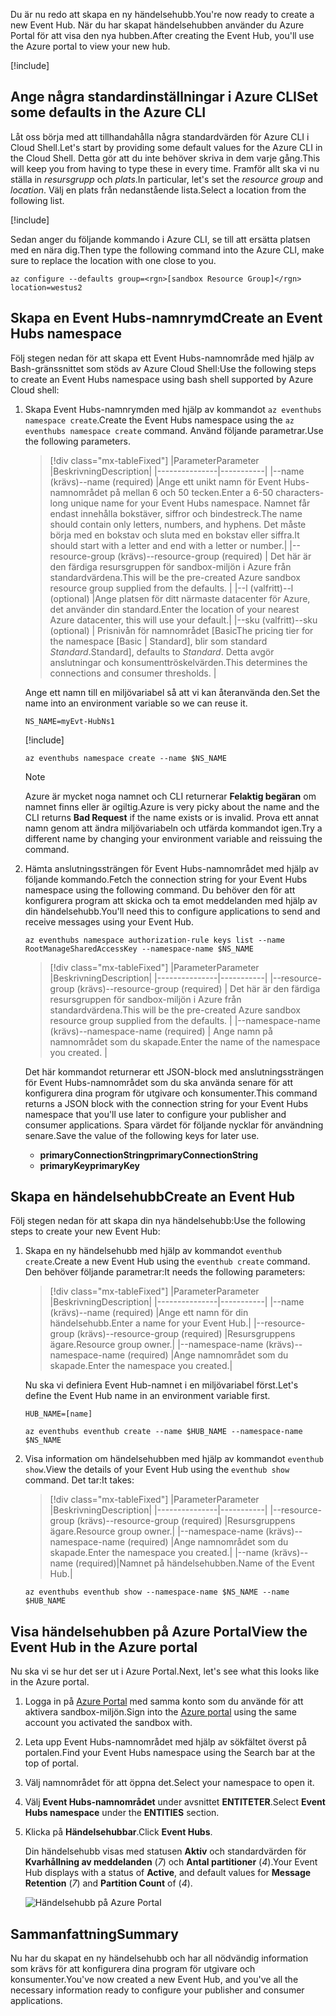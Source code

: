 <span data-ttu-id="530e7-101">Du är nu redo att skapa en ny händelsehubb.</span><span class="sxs-lookup"><span data-stu-id="530e7-101">You're now ready to create a new Event Hub.</span></span> <span data-ttu-id="530e7-102">När du har skapat händelsehubben använder du Azure Portal för att visa den nya hubben.</span><span class="sxs-lookup"><span data-stu-id="530e7-102">After creating the Event Hub, you'll use the Azure portal to view your new hub.</span></span>

[!include[](../../../includes/azure-sandbox-activate.md)]

## <a name="set-some-defaults-in-the-azure-cli"></a><span data-ttu-id="530e7-103">Ange några standardinställningar i Azure CLI</span><span class="sxs-lookup"><span data-stu-id="530e7-103">Set some defaults in the Azure CLI</span></span>

<span data-ttu-id="530e7-104">Låt oss börja med att tillhandahålla några standardvärden för Azure CLI i Cloud Shell.</span><span class="sxs-lookup"><span data-stu-id="530e7-104">Let's start by providing some default values for the Azure CLI in the Cloud Shell.</span></span> <span data-ttu-id="530e7-105">Detta gör att du inte behöver skriva in dem varje gång.</span><span class="sxs-lookup"><span data-stu-id="530e7-105">This will keep you from having to type these in every time.</span></span> <span data-ttu-id="530e7-106">Framför allt ska vi nu ställa in _resursgrupp_ och _plats_.</span><span class="sxs-lookup"><span data-stu-id="530e7-106">In particular, let's set the _resource group_ and _location_.</span></span> <span data-ttu-id="530e7-107">Välj en plats från nedanstående lista.</span><span class="sxs-lookup"><span data-stu-id="530e7-107">Select a location from the following list.</span></span>

[!include[](../../../includes/azure-sandbox-regions-first-mention-note.md)]

<span data-ttu-id="530e7-108">Sedan anger du följande kommando i Azure CLI, se till att ersätta platsen med en nära dig.</span><span class="sxs-lookup"><span data-stu-id="530e7-108">Then type the following command into the Azure CLI, make sure to replace the location with one close to you.</span></span>

```azurecli
az configure --defaults group=<rgn>[sandbox Resource Group]</rgn> location=westus2
```

## <a name="create-an-event-hubs-namespace"></a><span data-ttu-id="530e7-109">Skapa en Event Hubs-namnrymd</span><span class="sxs-lookup"><span data-stu-id="530e7-109">Create an Event Hubs namespace</span></span>

<span data-ttu-id="530e7-110">Följ stegen nedan för att skapa ett Event Hubs-namnområde med hjälp av Bash-gränssnittet som stöds av Azure Cloud Shell:</span><span class="sxs-lookup"><span data-stu-id="530e7-110">Use the following steps to create an Event Hubs namespace using bash shell supported by Azure Cloud shell:</span></span>

1. <span data-ttu-id="530e7-111">Skapa Event Hubs-namnrymden med hjälp av kommandot `az eventhubs namespace create`.</span><span class="sxs-lookup"><span data-stu-id="530e7-111">Create the Event Hubs namespace using the `az eventhubs namespace create` command.</span></span> <span data-ttu-id="530e7-112">Använd följande parametrar.</span><span class="sxs-lookup"><span data-stu-id="530e7-112">Use the following parameters.</span></span>

    > [!div class="mx-tableFixed"]
    > |<span data-ttu-id="530e7-113">Parameter</span><span class="sxs-lookup"><span data-stu-id="530e7-113">Parameter</span></span>      |<span data-ttu-id="530e7-114">Beskrivning</span><span class="sxs-lookup"><span data-stu-id="530e7-114">Description</span></span>|
    > |---------------|-----------|
    > |<span data-ttu-id="530e7-115">--name (krävs)</span><span class="sxs-lookup"><span data-stu-id="530e7-115">--name (required)</span></span>      |<span data-ttu-id="530e7-116">Ange ett unikt namn för Event Hubs-namnområdet på mellan 6 och 50 tecken.</span><span class="sxs-lookup"><span data-stu-id="530e7-116">Enter a 6-50 characters-long unique name for your Event Hubs namespace.</span></span> <span data-ttu-id="530e7-117">Namnet får endast innehålla bokstäver, siffror och bindestreck.</span><span class="sxs-lookup"><span data-stu-id="530e7-117">The name should contain only letters, numbers, and hyphens.</span></span> <span data-ttu-id="530e7-118">Det måste börja med en bokstav och sluta med en bokstav eller siffra.</span><span class="sxs-lookup"><span data-stu-id="530e7-118">It should start with a letter and end with a letter or number.</span></span>|
    > |<span data-ttu-id="530e7-119">--resource-group (krävs)</span><span class="sxs-lookup"><span data-stu-id="530e7-119">--resource-group (required)</span></span> | <span data-ttu-id="530e7-120">Det här är den färdiga resursgruppen för sandbox-miljön i Azure från standardvärdena.</span><span class="sxs-lookup"><span data-stu-id="530e7-120">This will be the pre-created Azure sandbox resource group supplied from the defaults.</span></span> |
    > |<span data-ttu-id="530e7-121">--l (valfritt)</span><span class="sxs-lookup"><span data-stu-id="530e7-121">--l (optional)</span></span>     |<span data-ttu-id="530e7-122">Ange platsen för ditt närmaste datacenter för Azure, det använder din standard.</span><span class="sxs-lookup"><span data-stu-id="530e7-122">Enter the location of your nearest Azure datacenter, this will use your default.</span></span>|
    > |<span data-ttu-id="530e7-123">--sku (valfritt)</span><span class="sxs-lookup"><span data-stu-id="530e7-123">--sku (optional)</span></span> | <span data-ttu-id="530e7-124">Prisnivån för namnområdet [Basic</span><span class="sxs-lookup"><span data-stu-id="530e7-124">The pricing tier for the namespace [Basic</span></span> | <span data-ttu-id="530e7-125">Standard], blir som standard _Standard_.</span><span class="sxs-lookup"><span data-stu-id="530e7-125">Standard], defaults to _Standard_.</span></span> <span data-ttu-id="530e7-126">Detta avgör anslutningar och konsumenttröskelvärden.</span><span class="sxs-lookup"><span data-stu-id="530e7-126">This determines the connections and consumer thresholds.</span></span> |

    <span data-ttu-id="530e7-127">Ange ett namn till en miljövariabel så att vi kan återanvända den.</span><span class="sxs-lookup"><span data-stu-id="530e7-127">Set the name into an environment variable so we can reuse it.</span></span>

    ```azurecli
    NS_NAME=myEvt-HubNs1
    ````

    [!include[](../../../includes/azure-cloudshell-copy-paste-tip.md)]

    ```azurecli
    az eventhubs namespace create --name $NS_NAME
    ```

    > [!NOTE]
    > <span data-ttu-id="530e7-128">Azure är mycket noga namnet och CLI returnerar **Felaktig begäran** om namnet finns eller är ogiltig.</span><span class="sxs-lookup"><span data-stu-id="530e7-128">Azure is very picky about the name and the CLI returns **Bad Request** if the name exists or is invalid.</span></span> <span data-ttu-id="530e7-129">Prova ett annat namn genom att ändra miljövariabeln och utfärda kommandot igen.</span><span class="sxs-lookup"><span data-stu-id="530e7-129">Try a different name by changing your environment variable and reissuing the command.</span></span>


1. <span data-ttu-id="530e7-130">Hämta anslutningssträngen för Event Hubs-namnområdet med hjälp av följande kommando.</span><span class="sxs-lookup"><span data-stu-id="530e7-130">Fetch the connection string for your Event Hubs namespace using the following command.</span></span> <span data-ttu-id="530e7-131">Du behöver den för att konfigurera program att skicka och ta emot meddelanden med hjälp av din händelsehubb.</span><span class="sxs-lookup"><span data-stu-id="530e7-131">You'll need this to configure applications to send and receive messages using your Event Hub.</span></span>

    ```azurecli
    az eventhubs namespace authorization-rule keys list --name RootManageSharedAccessKey --namespace-name $NS_NAME
    ```

    > [!div class="mx-tableFixed"]
    > |<span data-ttu-id="530e7-132">Parameter</span><span class="sxs-lookup"><span data-stu-id="530e7-132">Parameter</span></span>      |<span data-ttu-id="530e7-133">Beskrivning</span><span class="sxs-lookup"><span data-stu-id="530e7-133">Description</span></span>|
    > |---------------|-----------|
    > |<span data-ttu-id="530e7-134">--resource-group (krävs)</span><span class="sxs-lookup"><span data-stu-id="530e7-134">--resource-group (required)</span></span>  | <span data-ttu-id="530e7-135">Det här är den färdiga resursgruppen för sandbox-miljön i Azure från standardvärdena.</span><span class="sxs-lookup"><span data-stu-id="530e7-135">This will be the pre-created Azure sandbox resource group supplied from the defaults.</span></span> |
    > |<span data-ttu-id="530e7-136">--namespace-name (krävs)</span><span class="sxs-lookup"><span data-stu-id="530e7-136">--namespace-name (required)</span></span>  | <span data-ttu-id="530e7-137">Ange namn på namnområdet som du skapade.</span><span class="sxs-lookup"><span data-stu-id="530e7-137">Enter the name of the namespace you created.</span></span> |

    <span data-ttu-id="530e7-138">Det här kommandot returnerar ett JSON-block med anslutningssträngen för Event Hubs-namnområdet som du ska använda senare för att konfigurera dina program för utgivare och konsumenter.</span><span class="sxs-lookup"><span data-stu-id="530e7-138">This command returns a JSON block with the connection string for your Event Hubs namespace that you'll use later to configure your publisher and consumer applications.</span></span> <span data-ttu-id="530e7-139">Spara värdet för följande nycklar för användning senare.</span><span class="sxs-lookup"><span data-stu-id="530e7-139">Save the value of the following keys for later use.</span></span>

    - <span data-ttu-id="530e7-140">**primaryConnectionString**</span><span class="sxs-lookup"><span data-stu-id="530e7-140">**primaryConnectionString**</span></span>
    - <span data-ttu-id="530e7-141">**primaryKey**</span><span class="sxs-lookup"><span data-stu-id="530e7-141">**primaryKey**</span></span>

## <a name="create-an-event-hub"></a><span data-ttu-id="530e7-142">Skapa en händelsehubb</span><span class="sxs-lookup"><span data-stu-id="530e7-142">Create an Event Hub</span></span>

<span data-ttu-id="530e7-143">Följ stegen nedan för att skapa din nya händelsehubb:</span><span class="sxs-lookup"><span data-stu-id="530e7-143">Use the following steps to create your new Event Hub:</span></span>

1. <span data-ttu-id="530e7-144">Skapa en ny händelsehubb med hjälp av kommandot `eventhub create`.</span><span class="sxs-lookup"><span data-stu-id="530e7-144">Create a new Event Hub using the `eventhub create` command.</span></span> <span data-ttu-id="530e7-145">Den behöver följande parametrar:</span><span class="sxs-lookup"><span data-stu-id="530e7-145">It needs the following parameters:</span></span>

    > [!div class="mx-tableFixed"]
    > |<span data-ttu-id="530e7-146">Parameter</span><span class="sxs-lookup"><span data-stu-id="530e7-146">Parameter</span></span>      |<span data-ttu-id="530e7-147">Beskrivning</span><span class="sxs-lookup"><span data-stu-id="530e7-147">Description</span></span>|
    > |---------------|-----------|
    > |<span data-ttu-id="530e7-148">--name (krävs)</span><span class="sxs-lookup"><span data-stu-id="530e7-148">--name (required)</span></span>  |<span data-ttu-id="530e7-149">Ange ett namn för din händelsehubb.</span><span class="sxs-lookup"><span data-stu-id="530e7-149">Enter a name for your Event Hub.</span></span>|
    > |<span data-ttu-id="530e7-150">--resource-group (krävs)</span><span class="sxs-lookup"><span data-stu-id="530e7-150">--resource-group (required)</span></span>  |<span data-ttu-id="530e7-151">Resursgruppens ägare.</span><span class="sxs-lookup"><span data-stu-id="530e7-151">Resource group owner.</span></span>|
    > |<span data-ttu-id="530e7-152">--namespace-name (krävs)</span><span class="sxs-lookup"><span data-stu-id="530e7-152">--namespace-name (required)</span></span>      |<span data-ttu-id="530e7-153">Ange namnområdet som du skapade.</span><span class="sxs-lookup"><span data-stu-id="530e7-153">Enter the namespace you created.</span></span>|

    <span data-ttu-id="530e7-154">Nu ska vi definiera Event Hub-namnet i en miljövariabel först.</span><span class="sxs-lookup"><span data-stu-id="530e7-154">Let's define the Event Hub name in an environment variable first.</span></span>

    ```azurecli
    HUB_NAME=[name]
    ```

    ```azurecli
    az eventhubs eventhub create --name $HUB_NAME --namespace-name $NS_NAME
    ```

1. <span data-ttu-id="530e7-155">Visa information om händelsehubben med hjälp av kommandot `eventhub show`.</span><span class="sxs-lookup"><span data-stu-id="530e7-155">View the details of your Event Hub using the `eventhub show` command.</span></span> <span data-ttu-id="530e7-156">Det tar:</span><span class="sxs-lookup"><span data-stu-id="530e7-156">It takes:</span></span>

    > [!div class="mx-tableFixed"]
    > |<span data-ttu-id="530e7-157">Parameter</span><span class="sxs-lookup"><span data-stu-id="530e7-157">Parameter</span></span>      |<span data-ttu-id="530e7-158">Beskrivning</span><span class="sxs-lookup"><span data-stu-id="530e7-158">Description</span></span>|
    > |---------------|-----------|
    > |<span data-ttu-id="530e7-159">--resource-group (krävs)</span><span class="sxs-lookup"><span data-stu-id="530e7-159">--resource-group (required)</span></span>  |<span data-ttu-id="530e7-160">Resursgruppens ägare.</span><span class="sxs-lookup"><span data-stu-id="530e7-160">Resource group owner.</span></span>|
    > |<span data-ttu-id="530e7-161">--namespace-name (krävs)</span><span class="sxs-lookup"><span data-stu-id="530e7-161">--namespace-name (required)</span></span>      |<span data-ttu-id="530e7-162">Ange namnområdet som du skapade.</span><span class="sxs-lookup"><span data-stu-id="530e7-162">Enter the namespace you created.</span></span>|
    > |<span data-ttu-id="530e7-163">--name (krävs)</span><span class="sxs-lookup"><span data-stu-id="530e7-163">--name  (required)</span></span>|<span data-ttu-id="530e7-164">Namnet på händelsehubben.</span><span class="sxs-lookup"><span data-stu-id="530e7-164">Name of the Event Hub.</span></span>|

    ```azurecli
    az eventhubs eventhub show --namespace-name $NS_NAME --name $HUB_NAME
    ```

## <a name="view-the-event-hub-in-the-azure-portal"></a><span data-ttu-id="530e7-165">Visa händelsehubben på Azure Portal</span><span class="sxs-lookup"><span data-stu-id="530e7-165">View the Event Hub in the Azure portal</span></span>

<span data-ttu-id="530e7-166">Nu ska vi se hur det ser ut i Azure Portal.</span><span class="sxs-lookup"><span data-stu-id="530e7-166">Next, let's see what this looks like in the Azure portal.</span></span>

1. <span data-ttu-id="530e7-167">Logga in på [Azure Portal](https://portal.azure.com/learn.docs.microsoft.com?azure-portal=true) med samma konto som du använde för att aktivera sandbox-miljön.</span><span class="sxs-lookup"><span data-stu-id="530e7-167">Sign into the [Azure portal](https://portal.azure.com/learn.docs.microsoft.com?azure-portal=true) using the same account you activated the sandbox with.</span></span>

1. <span data-ttu-id="530e7-168">Leta upp Event Hubs-namnområdet med hjälp av sökfältet överst på portalen.</span><span class="sxs-lookup"><span data-stu-id="530e7-168">Find your Event Hubs namespace using the Search bar at the top of portal.</span></span>

1. <span data-ttu-id="530e7-169">Välj namnområdet för att öppna det.</span><span class="sxs-lookup"><span data-stu-id="530e7-169">Select your namespace to open it.</span></span>

1. <span data-ttu-id="530e7-170">Välj **Event Hubs-namnområdet** under avsnittet **ENTITETER**.</span><span class="sxs-lookup"><span data-stu-id="530e7-170">Select **Event Hubs namespace** under the **ENTITIES** section.</span></span>

1. <span data-ttu-id="530e7-171">Klicka på **Händelsehubbar**.</span><span class="sxs-lookup"><span data-stu-id="530e7-171">Click **Event Hubs**.</span></span>

    <span data-ttu-id="530e7-172">Din händelsehubb visas med statusen **Aktiv** och standardvärden för **Kvarhållning av meddelanden** (*7*) och **Antal partitioner** (*4*).</span><span class="sxs-lookup"><span data-stu-id="530e7-172">Your Event Hub displays with a status of **Active**, and default values for **Message Retention** (*7*) and **Partition Count** of (*4*).</span></span>

    ![Händelsehubb på Azure Portal](../media/3-event-hub.png)

## <a name="summary"></a><span data-ttu-id="530e7-174">Sammanfattning</span><span class="sxs-lookup"><span data-stu-id="530e7-174">Summary</span></span>

<span data-ttu-id="530e7-175">Nu har du skapat en ny händelsehubb och har all nödvändig information som krävs för att konfigurera dina program för utgivare och konsumenter.</span><span class="sxs-lookup"><span data-stu-id="530e7-175">You've now created a new Event Hub, and you've all the necessary information ready to configure your publisher and consumer applications.</span></span>
